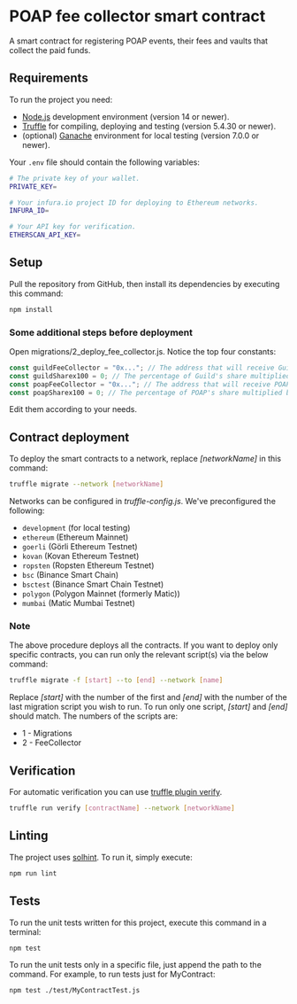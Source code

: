 # POAP fee collector smart contract

A smart contract for registering POAP events, their fees and vaults that collect the paid funds.

## Requirements

To run the project you need:

- [Node.js](https://nodejs.org/en/download) development environment (version 14 or newer).
- [Truffle](https://www.trufflesuite.com/truffle) for compiling, deploying and testing (version 5.4.30 or newer).
- (optional) [Ganache](https://github.com/trufflesuite/ganache/releases) environment for local testing (version 7.0.0 or newer).

Your `.env` file should contain the following variables:

```bash
# The private key of your wallet.
PRIVATE_KEY=

# Your infura.io project ID for deploying to Ethereum networks.
INFURA_ID=

# Your API key for verification.
ETHERSCAN_API_KEY=
```

## Setup

Pull the repository from GitHub, then install its dependencies by executing this command:

```bash
npm install
```

### Some additional steps before deployment

Open migrations/2_deploy_fee_collector.js. Notice the top four constants:

```js
const guildFeeCollector = "0x..."; // The address that will receive Guild's share from the funds.
const guildSharex100 = 0; // The percentage of Guild's share multiplied by 100 (e.g 500 for a 5% cut).
const poapFeeCollector = "0x..."; // The address that will receive POAP's share from the funds.
const poapSharex100 = 0; // The percentage of POAP's share multiplied by 100 (e.g 500 for a 5% cut).
```

Edit them according to your needs.

## Contract deployment

To deploy the smart contracts to a network, replace _[networkName]_ in this command:

```bash
truffle migrate --network [networkName]
```

Networks can be configured in _truffle-config.js_. We've preconfigured the following:

- `development` (for local testing)
- `ethereum` (Ethereum Mainnet)
- `goerli` (Görli Ethereum Testnet)
- `kovan` (Kovan Ethereum Testnet)
- `ropsten` (Ropsten Ethereum Testnet)
- `bsc` (Binance Smart Chain)
- `bsctest` (Binance Smart Chain Testnet)
- `polygon` (Polygon Mainnet (formerly Matic))
- `mumbai` (Matic Mumbai Testnet)

### Note

The above procedure deploys all the contracts. If you want to deploy only specific contracts, you can run only the relevant script(s) via the below command:

```bash
truffle migrate -f [start] --to [end] --network [name]
```

Replace _[start]_ with the number of the first and _[end]_ with the number of the last migration script you wish to run. To run only one script, _[start]_ and _[end]_ should match. The numbers of the scripts are:

- 1 - Migrations
- 2 - FeeCollector

## Verification

For automatic verification you can use [truffle plugin verify](https://github.com/rkalis/truffle-plugin-verify).

```bash
truffle run verify [contractName] --network [networkName]
```

## Linting

The project uses [solhint](https://github.com/protofire/solhint). To run it, simply execute:

```bash
npm run lint
```

## Tests

To run the unit tests written for this project, execute this command in a terminal:

```bash
npm test
```

To run the unit tests only in a specific file, just append the path to the command. For example, to run tests just for MyContract:

```bash
npm test ./test/MyContractTest.js
```
